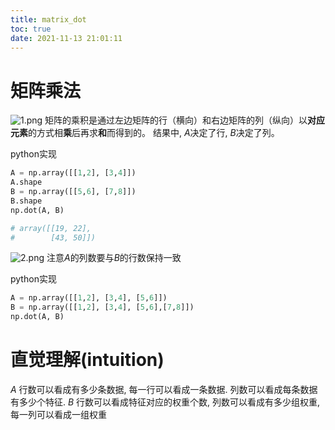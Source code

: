 ```yaml
---
title: matrix_dot
toc: true
date: 2021-11-13 21:01:11
---
```


# 矩阵乘法
![1.png](1.png)
矩阵的乘积是通过左边矩阵的行（横向）和右边矩阵的列（纵向）以**对应元素**的方式相**乘**后再求**和**而得到的。
结果中, $A$决定了行, $B$决定了列。


python实现
```python
A = np.array([[1,2], [3,4]])
A.shape
B = np.array([[5,6], [7,8]])
B.shape
np.dot(A, B)

# array([[19, 22],
#        [43, 50]])
```

![2.png](2.png)
注意$A$的列数要与$B$的行数保持一致


python实现
```python
A = np.array([[1,2], [3,4], [5,6]])
B = np.array([[1,2], [3,4], [5,6],[7,8]])
np.dot(A, B)
```


# 直觉理解(intuition)
$A$ 行数可以看成有多少条数据, 每一行可以看成一条数据. 列数可以看成每条数据有多少个特征.
$B$ 行数可以看成特征对应的权重个数, 列数可以看成有多少组权重, 每一列可以看成一组权重